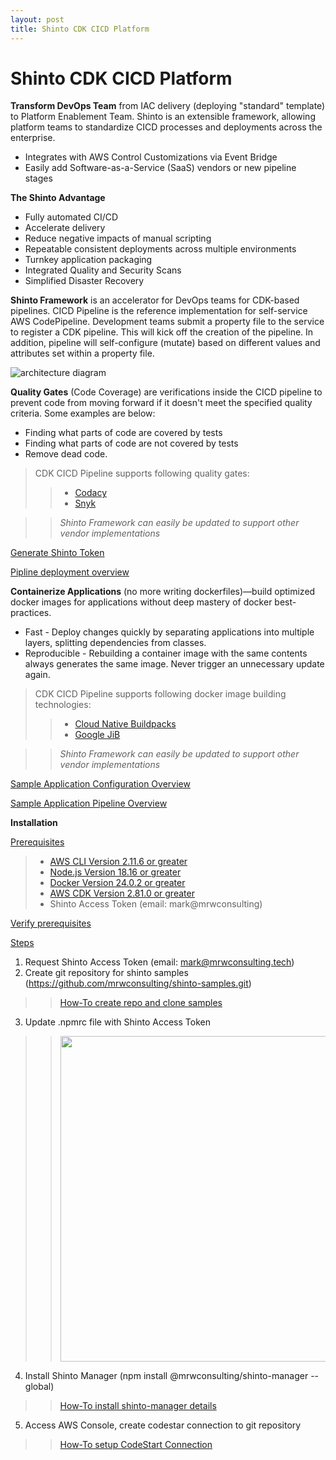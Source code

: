 ```yaml
---
layout: post
title: Shinto CDK CICD Platform
---
```


Shinto CDK CICD Platform
=============

**Transform DevOps Team** from IAC delivery (deploying "standard" template) to Platform Enablement Team. Shinto is an extensible framework, allowing platform teams to standardize CICD processes and deployments across the enterprise.

- Integrates with AWS Control Customizations via Event Bridge
- Easily add Software-as-a-Service (SaaS) vendors or new pipeline stages

**The Shinto Advantage**
- Fully automated CI/CD
- Accelerate delivery 
- Reduce negative impacts of manual scripting
- Repeatable consistent deployments across multiple environments
- Turnkey application packaging 
- Integrated Quality and Security Scans
- Simplified Disaster Recovery
  
**Shinto Framework** is an accelerator for DevOps teams for CDK-based pipelines. CICD Pipeline is the reference implementation for self-service AWS CodePipeline. Development teams submit a property file to the service to register a CDK pipeline. This will kick off the creation of the pipeline. In addition, pipeline will self-configure (mutate) based on different values and attributes set within a property file.

![architecture diagram](https://github.com/mrwconsulting/shinto-samples/assets/82276384/298c8f35-c8f2-4b46-8cbd-b6374489bc5f)

**Quality Gates** (Code Coverage) are verifications inside the CICD pipeline to prevent code from moving forward if it doesn't meet the specified quality criteria. Some examples are below:

- Finding what parts of code are covered by tests
- Finding what parts of code are not covered by tests
- Remove dead code.

> CDK CICD Pipeline supports following quality gates:
>> - [Codacy](https:www.codacy.com)
>> - [Snyk](https://snyk.io/)

>>*Shinto Framework can easily be updated to support other vendor implementations*

[Generate Shinto Token](https://github.com/mrwconsulting/shinto-samples/assets/82276384/f69c277b-e9d5-4c69-8bf8-d382e69755c1)

[Pipline deployment overview](https://github.com/mrwconsulting/shinto-samples/assets/82276384/a14122b9-1487-4be7-8062-be93672eebf2)

**Containerize Applications** (no more writing dockerfiles)—build optimized docker images for applications without deep mastery of docker best-practices.
- Fast - Deploy changes quickly by separating applications into multiple layers, splitting dependencies from classes.
- Reproducible - Rebuilding a container image with the same contents always generates the same image. Never trigger an unnecessary update again.

> CDK CICD Pipeline supports following docker image building technologies: 
>> - [Cloud Native Buildpacks](https://buildpacks.io/)
>> - [Google JiB](https://cloud.google.com/java/getting-started/jib)

>>*Shinto Framework can easily be updated to support other vendor implementations*

[Sample Application Configuration Overview](https://github.com/mrwconsulting/shinto-samples/assets/82276384/b274c79f-5ddc-4c85-8435-a95bca77904e)

[Sample Application Pipeline Overview](https://github.com/mrwconsulting/shinto-samples/assets/82276384/dd724622-3476-4cc8-9912-d8de5275394a)

**Installation**

<ins>Prerequisites</ins>
> - [AWS CLI Version 2.11.6 or greater](https://docs.aws.amazon.com/cli/latest/userguide/getting-started-install.html)
> - [Node.js Version 18.16 or greater](https://nodejs.org/en/download)
> - [Docker Version 24.0.2 or greater](https://docs.docker.com/engine/install/)
> - [AWS CDK Version 2.81.0 or greater](https://aws.amazon.com/getting-started/guides/setup-cdk/module-two/)
> - Shinto Access Token (email: mark@mrwconsulting)

[Verify prerequisites](https://github.com/mrwconsulting/shinto-samples/assets/82276384/e28a80f7-a7ad-4dcf-ade1-b2edc47ed68c)

<ins>Steps</ins>
1. Request Shinto Access Token (email: mark@mrwconsulting.tech)
2. Create git repository for shinto samples (https://github.com/mrwconsulting/shinto-samples.git)
>> [How-To create repo and clone samples](https://github.com/mrwconsulting/shinto-samples/assets/82276384/0a7bc586-010e-4cee-871b-ef919f086499)

3. Update .npmrc file with Shinto Access Token
>> <img width="521" src="https://github.com/mrwconsulting/shinto-samples/assets/82276384/bd628b4d-1c24-4d6a-a9ed-3484310ea8c1">

4. Install Shinto Manager (npm install @mrwconsulting/shinto-manager --global)
>>[How-To install shinto-manager details](https://github.com/mrwconsulting/shinto-samples/assets/82276384/63528b99-b2d0-42e6-a077-4bf7e02d9071)

5. Access AWS Console, create codestar connection to git repository
>> [How-To setup CodeStart Connection](https://github.com/mrwconsulting/shinto-samples/assets/82276384/1a5575dd-399f-4ddd-9224-41fdfaa0a194)
